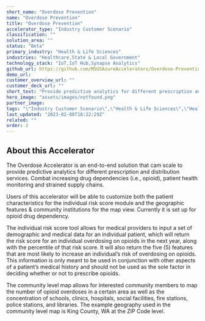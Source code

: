 ```yaml
---
short_name: "Overdose Prevention"
name: "Overdose Prevention"
title: "Overdose Prevention"
accelerator_type: "Industry Customer Scenario"
classification: ""
solution_area: ""
status: "Beta"
primary_industry: "Health & Life Sciences"
industries: "Healthcare,State & Local Government"
technology_stack: "IoT,IoT Hub,Synapse Analytics"
github_url: https://github.com/MSUSAzureAccelerators/Overdose-Prevention-Accelerator
demo_url: 
customer_overview_url: ""
customer_deck_url: ""
short_text: "Provide predictive analytics for different prescription and distribution services."
hero_image: "assets/images/notfound.png"
partner_image: 
tags: "\"Industry Customer Scenario\",\"Health & Life Sciences\",\"Healthcare\",\"State & Local Government\",\"IoT\",\"IoT Hub\",\"Synapse Analytics\",\"Beta\""
last_updated: "2023-02-08T18:22:29Z"
related: ""
order: 2
---
```

## About this Accelerator

The Overdose Accelerator is an end-to-end solution that cam scale to provide predictive analytics for different prescription and distribution services. Combat increasing drug dependencies (i.e., opioid), patient health monitoring and strained supply chains.

Users of this accelerator will be able to customize both the patient characteristics for the individual risk score module and the geographic features & community institutions for the map view. Currently it is set up for opioid drug dependency.

The individual risk score tool allows for medical providers to input a set of demographic and medical data for an individual patient, which will return the risk score for an individual overdosing on opioids in the next year, along with the percentile of that risk score. It will also return the five (5) features that are most likely to increase an individual’s risk of overdosing on opioids. This information is only meant to be used in conjunction with other aspects of a patient’s medical history and should not be used as the sole factor in deciding whether or not to prescribe opioids.

The community level map allows for interested community members to map the number of opioid overdoses in a certain area as well as the concentration of schools, clinics, hospitals, social facilities, fire stations, police stations, and libraries. The example geography used in the community level map is King County, WA at the ZIP Code level.